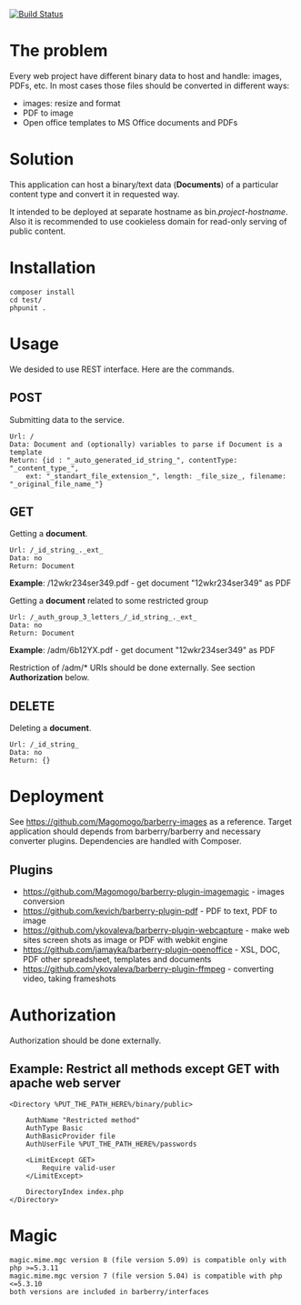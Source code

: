 [![Build Status](https://travis-ci.org/PitBeast/Barberry.png?branch=master)](https://travis-ci.org/PitBeast/Barberry)

# The problem

Every web project have different binary data to host and handle: images, PDFs, etc. In most cases
those files should be converted in different ways:

* images: resize and format
* PDF to image
* Open office templates to MS Office documents and PDFs

# Solution

This application can host a binary/text data (**Documents**) of a particular content type and
convert it in requested way.

It intended to be deployed at separate hostname as bin._project-hostname_. Also it is recommended
to use cookieless domain for read-only serving of public content.


# Installation

    composer install
    cd test/
    phpunit .


# Usage

We desided to use REST interface. Here are the commands.

## POST

Submitting data to the service.

    Url: /
    Data: Document and (optionally) variables to parse if Document is a template
    Return: {id : "_auto_generated_id_string_", contentType: "_content_type_",
        ext: "_standart_file_extension_", length: _file_size_, filename: "_original_file_name_"}


## GET

Getting a **document**.

    Url: /_id_string_._ext_
    Data: no
    Return: Document

**Example**: /12wkr234ser349.pdf - get document "12wkr234ser349" as PDF

Getting a **document** related to some restricted group

    Url: /_auth_group_3_letters_/_id_string_._ext_
    Data: no
    Return: Document

**Example**: /adm/6b12YX.pdf - get document "12wkr234ser349" as PDF

Restriction of /adm/* URIs should be done externally. See section **Authorization** below.


## DELETE

Deleting a **document**.

    Url: /_id_string_
    Data: no
    Return: {}

# Deployment

See https://github.com/Magomogo/barberry-images as a reference.
Target application should depends from barberry/barberry and necessary converter plugins. Dependencies are handled with
Composer.

## Plugins

* https://github.com/Magomogo/barberry-plugin-imagemagic - images conversion
* https://github.com/kevich/barberry-plugin-pdf - PDF to text, PDF to image
* https://github.com/ykovaleva/barberry-plugin-webcapture - make web sites screen shots as image or PDF with webkit engine
* https://github.com/jamayka/barberry-plugin-openoffice - XSL, DOC, PDF other spreadsheet, templates and documents
* https://github.com/ykovaleva/barberry-plugin-ffmpeg - converting video, taking frameshots

# Authorization

Authorization should be done externally.

## Example: Restrict all methods except GET with apache web server

    <Directory %PUT_THE_PATH_HERE%/binary/public>

        AuthName "Restricted method"
        AuthType Basic
        AuthBasicProvider file
        AuthUserFile %PUT_THE_PATH_HERE%/passwords

        <LimitExcept GET>
            Require valid-user
        </LimitExcept>

        DirectoryIndex index.php
    </Directory>

# Magic

    magic.mime.mgc version 8 (file version 5.09) is compatible only with php >=5.3.11
    magic.mime.mgc version 7 (file version 5.04) is compatible with php <=5.3.10
    both versions are included in barberry/interfaces
